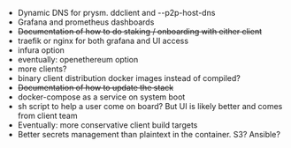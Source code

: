 - Dynamic DNS for prysm. ddclient and --p2p-host-dns
- Grafana and prometheus dashboards
- ~~Documentation of how to do staking / onboarding with either client~~
- traefik or nginx for both grafana and UI access
- infura option
- eventually: openethereum option
- more clients?
- binary client distribution docker images instead of compiled?
- ~~Documentation of how to update the stack~~
- docker-compose as a service on system boot
- sh script to help a user come on board? But UI is likely better and comes from client team
- Eventually: more conservative client build targets
- Better secrets management than plaintext in the container. S3? Ansible?
